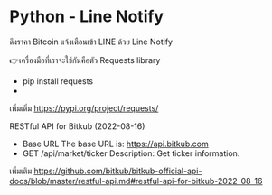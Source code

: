 # Python - Line Notify
ดึงราคา Bitcoin แจ้งเตือนเข้า LINE ด้วย Line Notify

👉เครื่องมือที่เราจะใช้กันคือตัว Requests library
- pip install requests
- 
เพิ่มเติ่ม
https://pypi.org/project/requests/

RESTful API for Bitkub (2022-08-16)
- Base URL
The base URL is: https://api.bitkub.com
- GET /api/market/ticker
Description:
Get ticker information.

เพิ่มเติม
https://github.com/bitkub/bitkub-official-api-docs/blob/master/restful-api.md#restful-api-for-bitkub-2022-08-16
